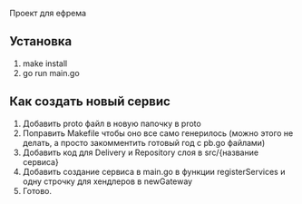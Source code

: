 Проект для ефрема

## Установка
1) make install
2) go run main.go

## Как создать новый сервис

1) Добавить proto файл в новую папочку в proto
2) Поправить Makefile чтобы оно все само генерилось (можно этого не делать, а просто закомментить готовый год с pb.go файлами)
3) Добавить код для Delivery и Repository слоя в src/{название сервиса}
4) Добавить создание сервиса в main.go в функции registerServices и одну строчку для хендлеров в newGateway
5) Готово. 
